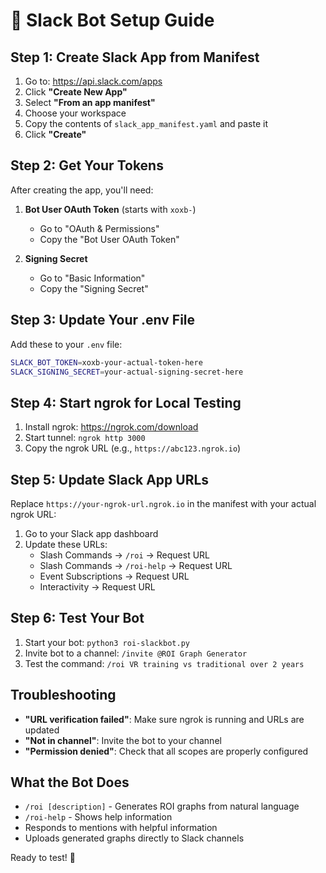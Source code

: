 # 🚀 Slack Bot Setup Guide

## Step 1: Create Slack App from Manifest

1. Go to: https://api.slack.com/apps
2. Click **"Create New App"**
3. Select **"From an app manifest"**
4. Choose your workspace
5. Copy the contents of `slack_app_manifest.yaml` and paste it
6. Click **"Create"**

## Step 2: Get Your Tokens

After creating the app, you'll need:

1. **Bot User OAuth Token** (starts with `xoxb-`)
   - Go to "OAuth & Permissions" 
   - Copy the "Bot User OAuth Token"

2. **Signing Secret**
   - Go to "Basic Information"
   - Copy the "Signing Secret"

## Step 3: Update Your .env File

Add these to your `.env` file:
```bash
SLACK_BOT_TOKEN=xoxb-your-actual-token-here
SLACK_SIGNING_SECRET=your-actual-signing-secret-here
```

## Step 4: Start ngrok for Local Testing

1. Install ngrok: https://ngrok.com/download
2. Start tunnel: `ngrok http 3000`
3. Copy the ngrok URL (e.g., `https://abc123.ngrok.io`)

## Step 5: Update Slack App URLs

Replace `https://your-ngrok-url.ngrok.io` in the manifest with your actual ngrok URL:

1. Go to your Slack app dashboard
2. Update these URLs:
   - Slash Commands → `/roi` → Request URL
   - Slash Commands → `/roi-help` → Request URL  
   - Event Subscriptions → Request URL
   - Interactivity → Request URL

## Step 6: Test Your Bot

1. Start your bot: `python3 roi-slackbot.py`
2. Invite bot to a channel: `/invite @ROI Graph Generator`
3. Test the command: `/roi VR training vs traditional over 2 years`

## Troubleshooting

- **"URL verification failed"**: Make sure ngrok is running and URLs are updated
- **"Not in channel"**: Invite the bot to your channel
- **"Permission denied"**: Check that all scopes are properly configured

## What the Bot Does

- `/roi [description]` - Generates ROI graphs from natural language
- `/roi-help` - Shows help information
- Responds to mentions with helpful information
- Uploads generated graphs directly to Slack channels

Ready to test! 🎯
